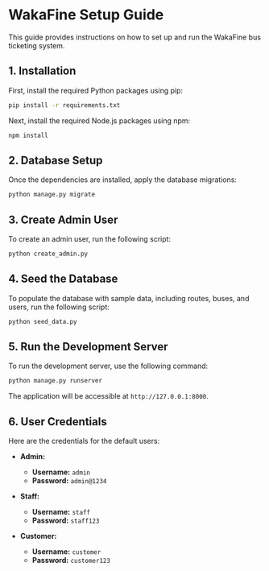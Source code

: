 # WakaFine Setup Guide

This guide provides instructions on how to set up and run the WakaFine bus ticketing system.

## 1. Installation

First, install the required Python packages using pip:

```bash
pip install -r requirements.txt
```

Next, install the required Node.js packages using npm:

```bash
npm install
```

## 2. Database Setup

Once the dependencies are installed, apply the database migrations:

```bash
python manage.py migrate
```

## 3. Create Admin User

To create an admin user, run the following script:

```bash
python create_admin.py
```

## 4. Seed the Database

To populate the database with sample data, including routes, buses, and users, run the following script:

```bash
python seed_data.py
```

## 5. Run the Development Server

To run the development server, use the following command:

```bash
python manage.py runserver
```

The application will be accessible at `http://127.0.0.1:8000`.

## 6. User Credentials

Here are the credentials for the default users:

*   **Admin:**
    *   **Username:** `admin`
    *   **Password:** `admin@1234`

*   **Staff:**
    *   **Username:** `staff`
    *   **Password:** `staff123`

*   **Customer:**
    *   **Username:** `customer`
    *   **Password:** `customer123`
